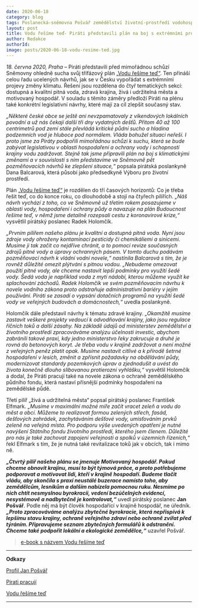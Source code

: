 ```yaml
---
date: 2020-06-18
category: blog
tags: Poslanecká-sněmovna Pošvář zemědělství životní-prostředí vodohospodářství koloběh-vody vodní-díla V-a-K
layout: post
title: Vodu řešíme teď- Piráti představili plán na boj s extrémními projevy změny klimatu
author: Redakce
authorId:  
image: posts/2020-06-18-vodu-resime-ted.jpg
---
```


*18. června 2020, Praha* – Piráti představili před mimořádnou schůzí Sněmovny ohledně sucha svůj třífázový plán [„Vodu řešíme teď“](https://voda.pirati.cz). Ten přináší celou řadu ucelených návrhů, jak se v Česku vypořádat s extrémními projevy změny klimatu. Řešení jsou rozdělena do čtyř tematických sekcí: dostupná a kvalitní pitná voda, zdravá krajina, živá i udržitelná města a motivovaný hospodář. V souladu s těmito záměry předloží Piráti na plénu také konkrétní legislativní návrhy, které mají za cíl zlepšit současný stav.

*„Některé české obce se ještě ani nevzpamatovaly z víkendových lokálních povodní a už nás čekají další tři dny vydatných dešťů. Přitom 40 až 100 centrimetrů pod zemí stále převládá kritické půdní sucho a hladina podzemních vod je hluboce pod normálem. Vláda bohužel situaci neřeší. I proto jsme za Piráty podpořili mimořádnou schůzi k suchu, která se bude zabývat legislativou v oblasti hospodaření a ochrany vody i schopností krajiny vodu zadržovat. Stejně tak jsme připravili plán na boj s klimatickými změnami a v souvislosti s ním představíme ve Sněmovně pět pozměňovacích návrhů ke zlepšení situace,“* popsala pirátská poslankyně Dana Balcarová, která působí jako předsedkyně Výboru pro životní prostředí.

Plán [„Vodu řešíme teď“](https://voda.pirati.cz) je rozdělen do tří časových horizontů: Co je třeba řešit teď, co do konce roku, co dlouhodobě a stojí na čtyřech pilířích. *„Náš návrh vychází z toho, co ve Sněmovně už třetím rokem posazujeme v oblasti vody, hospodaření i ochrany půdy a navazuje na plán Budoucnost řešíme teď, v němž jsme detailně rozepsali cestu z koronavirové krize,“* vysvětlil pirátský poslanec Radek Holomčík.

*„Prvním pilířem našeho plánu je kvalitní a dostupná pitná voda. Nyní jsou zdroje vody ohroženy kontaminací pesticidy či chemikáliemi a sinicemi. Musíme ji tak začít co nejdříve chránit, a to pomocí revize současných zdrojů pitné vody a úpravy ochranných pásem. V tomto duchu podávám pozměňovací návrh k vládní vodní novele,“ nastínila Balcarová s tím, že je rovněž důležité omezit plýtvání s pitnou vodou. „Nebudeme omezovat použití pitné vody, ale chceme nastavit lepší podmínky pro využití šedé vody. Šedá voda je například voda z mytí nádobí, kterou můžeme využít ke splachování záchodů. Radek Holomčík ve svém pozměňovacím návrhu k novele vodního zákona proto odstraňuje administrativní bariéry v jejím používání. Piráti se zasadí o vypsání dotačních programů na využití šedé vody ve veřejných budovách a domácnostech,“* uvedla poslankyně.

Holomčík dále představil návrhy k tématu zdravé krajiny. *„Okamžitě musíme zastavit veškeré projekty vedoucí k odvodňování krajiny, jako jsou regulace říčních toků a další zásahy. Na základě údajů od ministerstev zemědělství a životního prostředí zpracováváme analýzu účelnosti investic, abychom zabránili takové praxi, kdy jedno ministerstvo řeky zakrucuje a druhé je rovná do betonových koryt. Je třeba vodu v krajině zadržovat a není možné z veřejných peněz platit opak. Musíme nastavit citlivé a k přírodě šetrné hospodaření v lesích, změnit a zpřísnit požadavky na obdělávání půdy, modernizovat standardy pozemkových úprav a zjednodušit a uvést do života konečně dlouho slibovanou protierozní vyhlášku,“* vysvětlil Holomčík a dodal, že Piráti pracují také na novele zákona o ochraně zemědělského půdního fondu, která nastaví přísnější podmínky hospodaření na zemědělské půdě.

Třetí pilíř „živá a udržitelná města“ popsal pirátský poslanec František Elfmark. *„Musíme v maximální možné míře začít vracet zeleň a vodu do měst a obcí. Můžeme to realizovat formou zelených střech, fasád, dešťových zahrádek, zachytáváním dešťové vody, umisťováním prvků zeleně na veřejná místa. Pro podporu výše uvedených opatření je nutné navýšení Státního fondu životního prostředí, kterého jsem členem. Důležité pro nás je také zachovat zapojení veřejnosti a spolků v územních řízeních,“* řekl Elfmark s tím, že je nutná také revitalizace toků jak v obcích, tak i mimo ně.

***„Čtvrtý pilíř našeho plánu se jmenuje Motivovaný hospodář. Pokud chceme obnovit krajinu, musí to být týmová práce, a proto potřebujeme podporovat a motivovat lidi, kteří v krajině hospodaří. Budeme tlačit vládu, aby skončila s praxí neustálé buzerace namísto toho, aby zemědělcům, lesníkům a dalším nabízela pomocnou ruku. Nesmíme po nich chtít nesmyslnou byrokracii, vedení bezúčelných evidencí, nesystémově a nadbytečně je kontrolovat,“*** uvedl pirátský poslanec **Jan Pošvář**. Podle něj má být člověk hospodařící v krajině hospodář, ne úředník. ***„Proto zpracováváme analýzu zbytečné byrokracie, která nepřispívá k lepšímu stavu krajiny, ochraně veřejného zdraví nebo ochraně zvířat před týráním. Připravujeme seznam zbytečných formulářů k odstranění. Chceme také podpořit lokální a ekologické zemědělce,“*** uzavřel Pošvář.

> [e-book s názvem Vodu řešíme teď](https://www.pirati.cz/assets/pdf/e-book-vodu-resime-ted.pdf)

---

**Odkazy**

[Profil Jan Pošvář](https://www.pirati.cz/lide/jan-posvar)

[Pirati pracují](https://piratipracuji.cz)

[Vodu řešíme teď](https://voda.pirati.cz)
 
---
